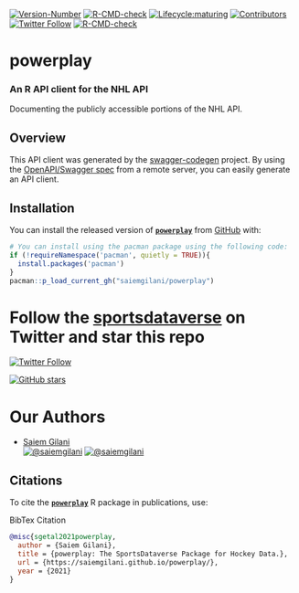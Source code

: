
<!-- badges: start -->
[![Version-Number](https://img.shields.io/github/r-package/v/saiemgilani/powerplay?label=powerplay&logo=R&style=for-the-badge)](https://github.com/saiemgilani/powerplay/)
[![R-CMD-check](https://img.shields.io/github/workflow/status/saiemgilani/powerplay/R-CMD-check?label=R-CMD-Check&logo=R&logoColor=white&style=for-the-badge)](https://github.com/saiemgilani/powerplay/actions/workflows/R-CMD-check.yaml) [![Lifecycle:maturing](https://img.shields.io/badge/lifecycle-maturing-blue.svg?style=for-the-badge&logo=github)](https://github.com/saiemgilani/powerplay/)  [![Contributors](https://img.shields.io/github/contributors/saiemgilani/powerplay?style=for-the-badge)](https://github.com/saiemgilani/powerplay/graphs/contributors) [![Twitter Follow](https://img.shields.io/twitter/follow/sportsdataverse?color=blue&label=%40sportsdataverse&logo=twitter&style=for-the-badge)](https://twitter.com/sportsdataverse)
[![R-CMD-check](https://github.com/saiemgilani/powerplay/workflows/R-CMD-check/badge.svg)](https://github.com/saiemgilani/powerplay/actions)
<!-- badges: end -->

# powerplay

### An R API client for the NHL API

Documenting the publicly accessible portions of the NHL API.

## Overview
This API client was generated by the [swagger-codegen](https://github.com/swagger-api/swagger-codegen) project. By using the [OpenAPI/Swagger spec](https://github.com/swagger-api/swagger-spec) from a remote server, you can easily generate an API client.

## **Installation**

You can install the released version of [**```powerplay```**](https://github.com/saiemgilani/powerplay/) from [GitHub](https://github.com/saiemgilani/powerplay) with:
``` r
# You can install using the pacman package using the following code:
if (!requireNamespace('pacman', quietly = TRUE)){
  install.packages('pacman')
}
pacman::p_load_current_gh("saiemgilani/powerplay")
```
# Follow the [sportsdataverse](https://twitter.com/sportsdataverse) on Twitter and star this repo

[![Twitter Follow](https://img.shields.io/twitter/follow/sportsdataverse?color=blue&label=%40sportsdataverse&logo=twitter&style=for-the-badge)](https://twitter.com/sportsdataverse) 

[![GitHub stars](https://img.shields.io/github/stars/saiemgilani/powerplay.svg?color=eee&logo=github&style=for-the-badge&label=Star%20powerplay&maxAge=2592000)](https://github.com/saiemgilani/powerplay/stargazers/)

# **Our Authors**

-   [Saiem Gilani](https://twitter.com/saiemgilani)       
<a href="https://twitter.com/saiemgilani" target="blank"><img src="https://img.shields.io/twitter/follow/saiemgilani?color=blue&label=%40saiemgilani&logo=twitter&style=for-the-badge" alt="@saiemgilani" /></a>
<a href="https://github.com/saiemgilani" target="blank"><img src="https://img.shields.io/github/followers/saiemgilani?color=eee&logo=Github&style=for-the-badge" alt="@saiemgilani" /></a>


## **Citations**

To cite the [**`powerplay`**](https://saiemgilani.github.io/powerplay/) R package in publications, use:

BibTex Citation
```bibtex
@misc{sgetal2021powerplay,
  author = {Saiem Gilani},
  title = {powerplay: The SportsDataverse Package for Hockey Data.},
  url = {https://saiemgilani.github.io/powerplay/},
  year = {2021}
}
```
